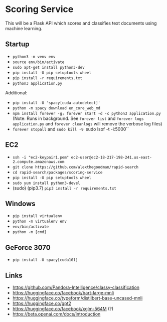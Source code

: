 # Scoring Service

This will be a Flask API which scores and classifies text documents using machine learning.

## Startup

- `python3 -m venv env`
- `source env/bin/activate`
- `sudo apt-get install python3-dev`
- `pip install -U pip setuptools wheel`
- `pip install -r requirements.txt`
- `python3 application.py`

Additional:

- `pip install -U 'spacy[cuda-autodetect]'`
- `python -m spacy download en_core_web_md`
- `npm install forever -g; forever start -d -c python3 application.py` 
(Note: Runs in background. See `forever list` and `forever logs application.py` and `forever cleanlogs` will remove the verbose log files)
- `forever stopall` and `sudo kill -9 `sudo lsof -t -i:5000``

## EC2

- `ssh -i "ec2-keypair1.pem" ec2-user@ec2-18-217-198-241.us-east-2.compute.amazonaws.com`
- `git clone https://github.com/alexthegoodman/rapid-search`
- `cd rapid-search/packages/scoring-service`
- `pip install -U pip setuptools wheel`
- `sudo yum install python3-devel`
- (sudo) (pip3.7) `pip3 install -r requirements.txt`

## Windows

- `pip install virtualenv`
- `python -m virtualenv env`
- `env/bin/activate`
- `python -m [cmd]`

## GeForce 3070

- `pip install -U spacy[cuda101]`

## Links

- https://github.com/Pandora-Intelligence/classy-classification
- https://huggingface.co/facebook/bart-large-mnli
- https://huggingface.co/typeform/distilbert-base-uncased-mnli
- https://huggingface.co/gpt2
- https://huggingface.co/facebook/xglm-564M (?)
- https://beta.openai.com/docs/introduction
